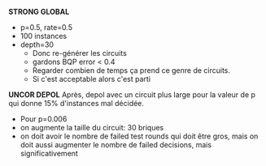 **STRONG GLOBAL**
- p=0.5, rate=0.5
- 100 instances
- depth=30
  - Donc re-générer les circuits
  - gardons BQP error < 0.4
  - Regarder combien de temps ça prend ce genre de circuits.
  - Si c'est acceptable alors c'est parti

**UNCOR DEPOL**
Après, depol avec un circuit plus large
pour la valeur de p qui donne 15% d'instances mal décidée.
<!-- - Pour p=0.01 -->
- Pour p=0.006
- on augmente la taille du circuit: 30 briques
- on doit avoir le nombre de failed test rounds qui doit être gros, mais on doit aussi augmenter le nombre de failed decisions, mais significativement